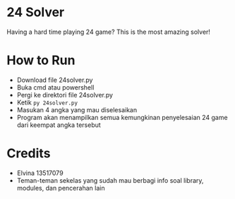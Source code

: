 # 24 Solver
Having a hard time playing 24 game? This is the most amazing solver!

# How to Run
- Download file 24solver.py
- Buka cmd atau powershell
- Pergi ke direktori file 24solver.py
- Ketik ```py 24solver.py```
- Masukan 4 angka yang mau diselesaikan
- Program akan menampilkan semua kemungkinan penyelesaian 24 game dari keempat angka tersebut

# Credits
- Elvina 13517079
- Teman-teman sekelas yang sudah mau berbagi info soal library, modules, dan pencerahan lain
